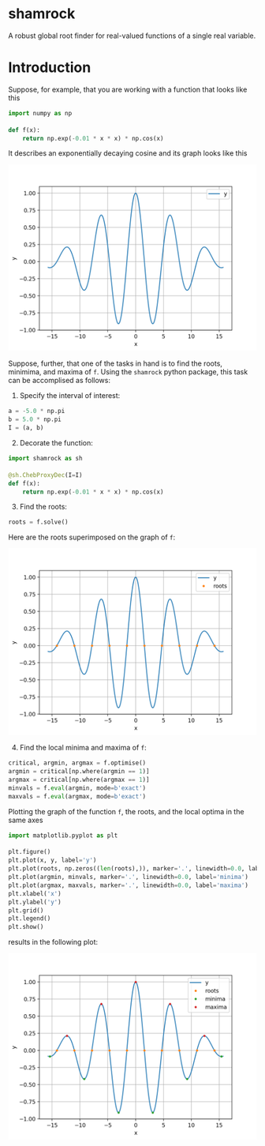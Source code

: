 # shamrock
A robust global root finder for real-valued functions of a single real variable.

# Introduction
Suppose, for example, that you are working with a function that looks like this

```python
import numpy as np

def f(x):
    return np.exp(-0.01 * x * x) * np.cos(x)
```
It describes an exponentially decaying cosine and its graph looks like this

![](img/mexhat_y_plot.png)

Suppose, further, that one of the tasks in hand is to find the roots, minimima, and maxima of `f`. Using the `shamrock` python package, this task can be accomplised as follows:

1. Specify the interval of interest: 
```python
a = -5.0 * np.pi
b = 5.0 * np.pi
I = (a, b)
```

2. Decorate the function:
```python
import shamrock as sh

@sh.ChebProxyDec(I=I)
def f(x):
    return np.exp(-0.01 * x * x) * np.cos(x)
```

3. Find the roots:
```python
roots = f.solve()
```

Here are the roots superimposed on the graph of `f`:

![](img/mexhat_y_and_roots_plot.png)

4. Find the local minima and maxima of `f`:
```python
critical, argmin, argmax = f.optimise()
argmin = critical[np.where(argmin == 1)]
argmax = critical[np.where(argmax == 1)]
minvals = f.eval(argmin, mode=b'exact')
maxvals = f.eval(argmax, mode=b'exact')
```

Plotting the graph of the function `f`, the roots, and the local optima in the same axes
```python
import matplotlib.pyplot as plt

plt.figure()
plt.plot(x, y, label='y')
plt.plot(roots, np.zeros((len(roots),)), marker='.', linewidth=0.0, label='roots')
plt.plot(argmin, minvals, marker='.', linewidth=0.0, label='minima')
plt.plot(argmax, maxvals, marker='.', linewidth=0.0, label='maxima')
plt.xlabel('x')
plt.ylabel('y')
plt.grid()
plt.legend()
plt.show()
```

results in the following plot:

![](img/mexhat_y_and_roots_and_optima_plot.png)
